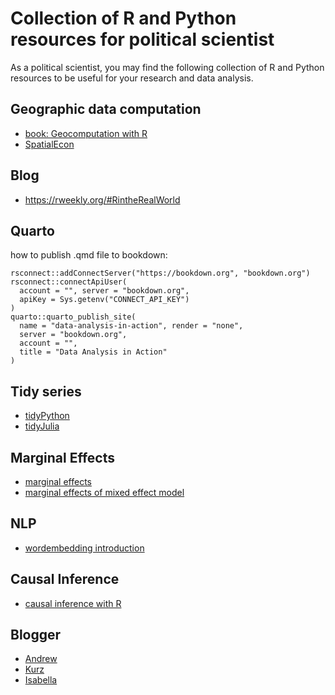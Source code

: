 # Collection of R and Python resources for political scientist #

As a political scientist, you may find the following collection of R and Python resources to be useful for your research and data analysis.

## Geographic data computation
- [book: Geocomputation with R](https://ereg.ets.org/ereg/public/jump?_p=GRI)
- [SpatialEcon](https://github.com/mauricio1986/Spbook/blob/main/SpatialEconometrics.pdf)

## Blog
- https://rweekly.org/#RintheRealWorld

## Quarto 
how to publish .qmd file to bookdown:
```
rsconnect::addConnectServer("https://bookdown.org", "bookdown.org")
rsconnect::connectApiUser(
  account = "", server = "bookdown.org",
  apiKey = Sys.getenv("CONNECT_API_KEY")
)
quarto::quarto_publish_site(
  name = "data-analysis-in-action", render = "none",
  server = "bookdown.org",
  account = "",
  title = "Data Analysis in Action"
)
```
## Tidy series
- [tidyPython](https://tidypolars.readthedocs.io/en/latest/)
- [tidyJulia](https://github.com/TidierOrg/Tidier.jl)

## Marginal Effects
- [marginal effects](https://www.andrewheiss.com/blog/2022/05/20/marginalia/)
- [marginal effects of mixed effect model](https://www.andrewheiss.com/blog/2022/11/29/conditional-marginal-marginaleffects/index.html#marginal-effects-or-effect-of-a-variable-across-clusters-on-average)

## NLP
- [wordembedding introduction](https://aistudio.baidu.com/aistudio/projectdetail/6030731?channelType=0&channel=0)

## Causal Inference
- [causal inference with R](https://www.r-causal.org/)

## Blogger
- [Andrew](https://www.andrewheiss.com/)
- [Kurz](https://solomonkurz.netlify.app/)
- [Isabella](https://ivelasq.rbind.io/)

